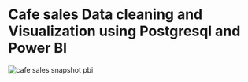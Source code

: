# Cafe sales Data cleaning and Visualization using Postgresql and Power BI
![cafe sales snapshot pbi](https://github.com/user-attachments/assets/5fff220a-b2ba-4440-ade1-999e60bcb331)
